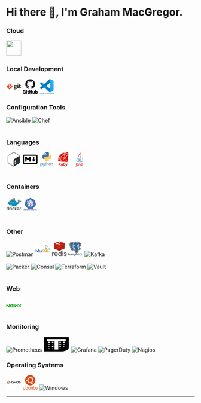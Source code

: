 
# Hi there 👋, I'm Graham MacGregor.


### Cloud

<img src="https://cdn.jsdelivr.net/gh/devicons/devicon/icons/amazonwebservices/amazonwebservices-original-wordmark.svg" width="40" height="40" />

### Local Development

<img src="https://github.com/devicons/devicon/blob/master/icons/git/git-original-wordmark.svg" title="Git" alt="Git" width="40" height="40"/>
<img src="https://github.com/devicons/devicon/blob/master/icons/github/github-original-wordmark.svg" title="GitHub"  alt="GitHub" width="40" height="40"/>
<img src="https://github.com/devicons/devicon/blob/master/icons/vscode/vscode-original-wordmark.svg" title="VSCode"  alt="VSCode" width="40" height="40"/>

### Configuration Tools 

<img src="https://www.vectorlogo.zone/logos/ansible/ansible-icon.svg" title="Ansible"  alt="Ansible" width="40" height="40"/>
<img src="https://www.vectorlogo.zone/logos/chefio/chefio-ar21.svg" title="Chef"  alt="Chef" width="40" height="40"/>
<br><br>

### Languages

<img src="https://github.com/devicons/devicon/blob/master/icons/bash/bash-original.svg" title="Bash"  alt="Bash" width="40" height="40"/>
<img src="https://github.com/devicons/devicon/blob/master/icons/markdown/markdown-original.svg" title="Markdown"  alt="Markdown" width="40" height="40"/>
<img src="https://github.com/devicons/devicon/blob/master/icons/python/python-original-wordmark.svg" title="Python"  alt="Python" width="40" height="40"/>
<img src="https://github.com/devicons/devicon/blob/master/icons/ruby/ruby-plain-wordmark.svg" title="Ruby"  alt="Ruby" width="40" height="40"/>
<img src="https://github.com/devicons/devicon/blob/master/icons/java/java-original-wordmark.svg" title="Java"  alt="Java" width="40" height="40"/>
<br><br>

### Containers

<img src="https://github.com/devicons/devicon/blob/master/icons/docker/docker-original-wordmark.svg" title="Docker"  alt="Docker" width="40" height="40"/>
<img src="https://github.com/devicons/devicon/blob/master/icons/kubernetes/kubernetes-plain-wordmark.svg" title="Kubernetes"  alt="Kubernetes" width="40" height="40"/>
<br><br>

### Other

<img src="https://www.vectorlogo.zone/logos/getpostman/getpostman-icon.svg" title="Postman"  alt="Postman" width="40" height="40"/>
<img src="https://github.com/devicons/devicon/blob/master/icons/mysql/mysql-original-wordmark.svg" title="MySQL"  alt="MySQL" width="40" height="40"/>
<img src="https://github.com/devicons/devicon/blob/master/icons/redis/redis-original-wordmark.svg" title="Redis"  alt="Redis" width="40" height="40"/>
<img src="https://github.com/devicons/devicon/blob/master/icons/postgresql/postgresql-original-wordmark.svg" title="PostgreSQL"  alt="PostgreSQL" width="40" height="40"/>
<img src="https://www.vectorlogo.zone/logos/apache_kafka/apache_kafka-ar21.svg" title="Kafka"  alt="Kafka" width="40" height="40"/>
<br><br>

<img src="https://www.vectorlogo.zone/logos/packerio/packerio-ar21.svg" title="Packer"  alt="Packer" width="70" height="40"/>
<img src="https://www.vectorlogo.zone/logos/consulio/consulio-ar21.svg" title="Consul"  alt="Consul" width="40" height="40"/>
<img src="https://www.vectorlogo.zone/logos/terraformio/terraformio-icon.svg" title="Terraform"  alt="Terraform" width="40" height="40"/>
<img src="https://www.vectorlogo.zone/logos/vaultproject/vaultproject-icon.svg" title="Vault" alt="Vault" width="40" height="40"/>
<br><br>

### Web

<img src="https://github.com/devicons/devicon/blob/master/icons/nginx/nginx-original.svg" title="Nginx"  alt="Nginx" width="40" height="40"/>

### Monitoring

<img src="https://www.vectorlogo.zone/logos/prometheusio/prometheusio-ar21.svg" title="Prometheus"  alt="Prometheus" width="70" height="40"/>
<img src="https://github.com/cncf/artwork/blob/master/projects/thanos/icon/black/thanos-icon-black.svg" title="Thanos"  alt="Thanos" width="70" height="40"/>
<img src="https://www.vectorlogo.zone/logos/grafana/grafana-ar21.svg" title="Grafana"  alt="Grafana" width="70" height="40"/>
<img src="https://www.vectorlogo.zone/logos/pagerduty/pagerduty-ar21.svg" title="PagerDuty"  alt="PagerDuty" width="70" height="40"/>
<img src="https://www.vectorlogo.zone/logos/nagios/nagios-ar21.svg" title="Nagios"  alt="Nagios" width="70" height="40"/>

### Operating Systems

<img src="https://github.com/devicons/devicon/blob/master/icons/centos/centos-original-wordmark.svg" title="CentOS"  alt="CentOS" width="40" height="40"/>
<img src="https://github.com/devicons/devicon/blob/master/icons/ubuntu/ubuntu-plain-wordmark.svg" title="Ubuntu"  alt="Ubuntu" width="40" height="40"/>
<img src="https://en.wikipedia.org/wiki/File:Windows_logo_and_wordmark_-_2021.svg#/media/File:Windows_logo_-_2021.svg" title="Windows"  alt="Windows" width="40" height="40"/>

<!--
## CI/CD

<img src="https://github.com/devicons/devicon/blob/master/icons/jenkins/jenkins-original.svg" title="Jenkins"  alt="Jenkins" width="40" height="40"/>&nbsp;

<img src="https://github.com/devicons/devicon/blob/master/icons/circleci/circleci-plain-wordmark.svg" title="CircleCI"  alt="CircleCI" width="40" height="40"/>&nbsp;

<img src="https://github.com/devicons/devicon/blob/master/icons/github/github-original-wordmark.svg" title="GitHub"  alt="GitHub" width="40" height="40"/>&nbsp; -->

---
